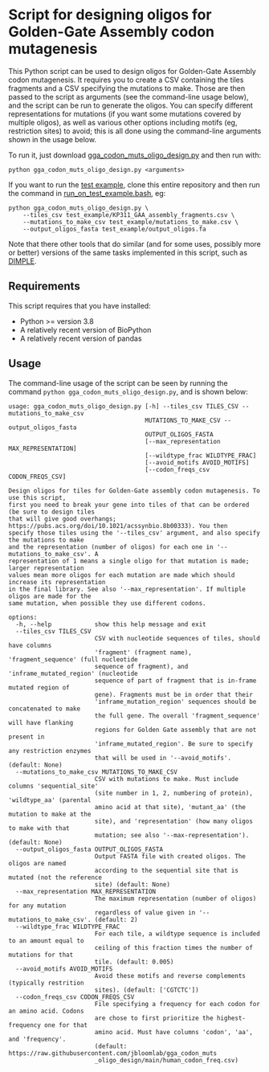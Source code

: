 # Script for designing oligos for Golden-Gate Assembly codon mutagenesis

This Python script can be used to design oligos for Golden-Gate Assembly
codon mutagenesis. It requires you to create a CSV containing the tiles
fragments and a CSV specifying the mutations to make.
Those are then passed to the script as arguments (see the command-line usage below),
and the script can be run to generate the oligos. You can specify different
representations for mutations (if you want some mutations covered by multiple oligos),
as well as various other options including motifs (eg, restriction sites) to avoid;
this is all done using the command-line arguments shown in the usage below.

To run it, just download [gga_codon_muts_oligo_design.py](gga_codon_muts_oligo_design.py)
and then run with:
```
python gga_codon_muts_oligo_design.py <arguments>
```

If you want to run the [test example](test_example), clone this entire repository and
then run the command in [run_on_test_example.bash](run_on_test_example.bash), eg:
```
python gga_codon_muts_oligo_design.py \
    --tiles_csv test_example/KP311_GAA_assembly_fragments.csv \
    --mutations_to_make_csv test_example/mutations_to_make.csv \
    --output_oligos_fasta test_example/output_oligos.fa
```

Note that there other tools that do similar (and for some uses, possibly more or better)
versions of the same tasks implemented in this script, such as
[DIMPLE](https://github.com/coywil26/DIMPLE).

## Requirements
This script requires that you have installed:
 - Python >= version 3.8
 - A relatively recent version of BioPython
 - A relatively recent version of pandas


## Usage

The command-line usage of the script can be seen by running the command
`python gga_codon_muts_oligo_design.py`, and is shown below:

```
usage: gga_codon_muts_oligo_design.py [-h] --tiles_csv TILES_CSV --mutations_to_make_csv
                                      MUTATIONS_TO_MAKE_CSV --output_oligos_fasta
                                      OUTPUT_OLIGOS_FASTA
                                      [--max_representation MAX_REPRESENTATION]
                                      [--wildtype_frac WILDTYPE_FRAC]
                                      [--avoid_motifs AVOID_MOTIFS]
                                      [--codon_freqs_csv CODON_FREQS_CSV]

Design oligos for tiles for Golden-Gate assembly codon mutagenesis. To use this script,
first you need to break your gene into tiles of that can be ordered (be sure to design tiles
that will give good overhangs; https://pubs.acs.org/doi/10.1021/acssynbio.8b00333). You then
specify those tiles using the '--tiles_csv' argument, and also specify the mutations to make
and the representation (number of oligos) for each one in '--mutations_to_make_csv'. A
representation of 1 means a single oligo for that mutation is made; larger representation
values mean more oligos for each mutation are made which should increase its representation
in the final library. See also '--max_representation'. If multiple oligos are made for the
same mutation, when possible they use different codons.

options:
  -h, --help            show this help message and exit
  --tiles_csv TILES_CSV
                        CSV with nucleotide sequences of tiles, should have columns
                        'fragment' (fragment name), 'fragment_sequence' (full nucleotide
                        sequence of fragment), and 'inframe_mutated_region' (nucleotide
                        sequence of part of fragment that is in-frame mutated region of
                        gene). Fragments must be in order that their
                        'inframe_mutation_region' sequences should be concatenated to make
                        the full gene. The overall 'fragment_sequence' will have flanking
                        regions for Golden Gate assembly that are not present in
                        'inframe_mutated_region'. Be sure to specify any restriction enzymes
                        that will be used in '--avoid_motifs'. (default: None)
  --mutations_to_make_csv MUTATIONS_TO_MAKE_CSV
                        CSV with mutations to make. Must include columns 'sequential_site'
                        (site number in 1, 2, numbering of protein), 'wildtype_aa' (parental
                        amino acid at that site), 'mutant_aa' (the mutation to make at the
                        site), and 'representation' (how many oligos to make with that
                        mutation; see also '--max-representation'). (default: None)
  --output_oligos_fasta OUTPUT_OLIGOS_FASTA
                        Output FASTA file with created oligos. The oligos are named
                        according to the sequential site that is mutated (not the reference
                        site) (default: None)
  --max_representation MAX_REPRESENTATION
                        The maximum representation (number of oligos) for any mutation
                        regardless of value given in '--mutations_to_make_csv'. (default: 2)
  --wildtype_frac WILDTYPE_FRAC
                        For each tile, a wildtype sequence is included to an amount equal to
                        ceiling of this fraction times the number of mutations for that
                        tile. (default: 0.005)
  --avoid_motifs AVOID_MOTIFS
                        Avoid these motifs and reverse complements (typically restrition
                        sites). (default: ['CGTCTC'])
  --codon_freqs_csv CODON_FREQS_CSV
                        File specifying a frequency for each codon for an amino acid. Codons
                        are chose to first prioritize the highest-frequency one for that
                        amino acid. Must have columns 'codon', 'aa', and 'frequency'.
                        (default: https://raw.githubusercontent.com/jbloomlab/gga_codon_muts
                        _oligo_design/main/human_codon_freq.csv)
```

